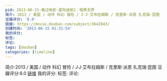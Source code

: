 ```yaml
---
pid: 2013-06-15-看过电影-星际迷航2：暗黑无界
简介: 2013 / 美国 / 动作 科幻 冒险 / J·J·艾布拉姆斯 / 克里斯·派恩 扎克瑞·昆图
豆瓣评分: '8.0'
链接: https://movie.douban.com/subject/3642843/
创建时间: '2013-06-15 01:31:54'
我的评分:
标签:
评论:
tags: [douban]
categories: [timeline]
---
```

简介:2013 / 美国 / 动作 科幻 冒险 / J·J·艾布拉姆斯 / 克里斯·派恩 扎克瑞·昆图
豆瓣评分:8.0
[链接](https://movie.douban.com/subject/3642843/)
我的评分:
标签:
评论:
